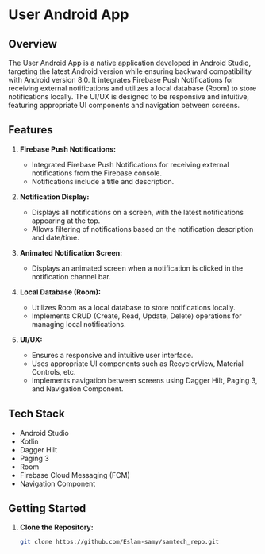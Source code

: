 # User Android App

## Overview

The User Android App is a native application developed in Android Studio, targeting the latest Android version while ensuring backward compatibility with Android version 8.0. It integrates Firebase Push Notifications for receiving external notifications and utilizes a local database (Room) to store notifications locally. The UI/UX is designed to be responsive and intuitive, featuring appropriate UI components and navigation between screens.

## Features

1. **Firebase Push Notifications:**
   - Integrated Firebase Push Notifications for receiving external notifications from the Firebase console.
   - Notifications include a title and description.

2. **Notification Display:**
   - Displays all notifications on a screen, with the latest notifications appearing at the top.
   - Allows filtering of notifications based on the notification description and date/time.

3. **Animated Notification Screen:**
   - Displays an animated screen when a notification is clicked in the notification channel bar.

4. **Local Database (Room):**
   - Utilizes Room as a local database to store notifications locally.
   - Implements CRUD (Create, Read, Update, Delete) operations for managing local notifications.

5. **UI/UX:**
   - Ensures a responsive and intuitive user interface.
   - Uses appropriate UI components such as RecyclerView, Material Controls, etc.
   - Implements navigation between screens using Dagger Hilt, Paging 3, and Navigation Component.

## Tech Stack

- Android Studio
- Kotlin
- Dagger Hilt
- Paging 3
- Room
- Firebase Cloud Messaging (FCM)
- Navigation Component

## Getting Started

1. **Clone the Repository:**
   ```bash
   git clone https://github.com/Eslam-samy/samtech_repo.git
